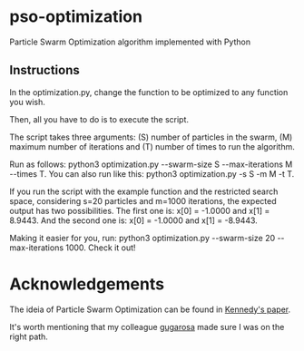 # pso-optimization
Particle Swarm Optimization algorithm implemented with Python

## Instructions
In the optimization.py, change the function to be optimized to any function you wish.

Then, all you have to do is to execute the script. 

The script takes three arguments: (S) number of particles in the swarm, (M) maximum number of iterations and (T) number of times to run the algorithm.

Run as follows: python3 optimization.py --swarm-size S --max-iterations M --times T. You can also run like this: python3 optimization.py -s S -m M -t T.

If you run the script with the example function and the restricted search space, considering s=20 particles and m=1000 iterations, the expected output has two possibilities. The first one is: x[0] = -1.0000 and x[1] = 8.9443. And the second one is: x[0] = -1.0000 and x[1] = -8.9443. 

Making it easier for you, run: python3 optimization.py --swarm-size 20 --max-iterations 1000. Check it out!

# Acknowledgements
The ideia of Particle Swarm Optimization can be found in [Kennedy's paper](https://ieeexplore.ieee.org/document/488968).

It's worth mentioning that my colleague [gugarosa](https://github.com/gugarosa) made sure I was on the right path.
